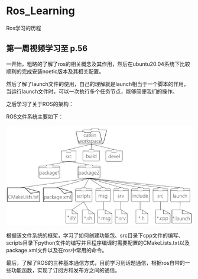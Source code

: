 # Ros_Learning
Ros学习的历程

## 第一周视频学习至 p.56
一开始，粗略的了解了ros的相关概念及其作用，然后在ubuntu20.04系统下比较顺利的完成安装noetic版本及其相关配置。

然后了解了launch文件的使用，自己的理解就是launch相当于一个脚本的作用，当运行launch文件时，可以一次执行多个任务节点，能够简便我们的操作。

之后学习了关于ROS的架构：

ROS文件系统主要如下：

![文件系统](./README.assets/文件系统.jpg)

根据该文件系统的框架，学习了如何创建功能包、src目录下cpp文件的编写、scripts目录下python文件的编写并且程序编译时需要配置的CMakeLists.txt以及package.xml文件以及在ros中常用的命令。

最后，了解了ROS的三种基本通信方式，目前学习到话题通信，根据ros自带的一些功能函数，实现了订阅方和发布方之间的通信。
